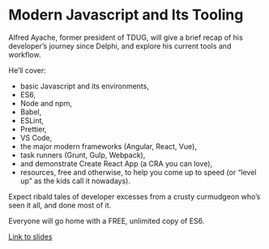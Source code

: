# Modern Javascript and Its Tooling
 
Alfred Ayache, former president of TDUG, will give a brief recap of his developer’s journey since Delphi, and explore his current tools and workflow. 
 
He’ll cover:
  - basic Javascript and its environments, 
  - ES6, 
  - Node and npm, 
  - Babel, 
  - ESLint,
  - Prettier,
  - VS Code,
  - the major modern frameworks (Angular, React, Vue), 
  - task runners (Grunt, Gulp, Webpack),
  - and demonstrate Create React App (a CRA you can love),
  - resources, free and otherwise, to help you come up to speed (or “level up” as the kids call it nowadays).

Expect ribald tales of developer excesses from a crusty curmudgeon who’s seen it all, and done most of it.
 
Everyone will go home with a FREE, unlimited copy of ES6.

[Link to slides](https://slides.com/notorioushttp/modernjs#/)
